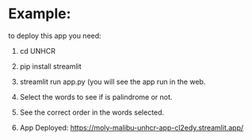 # Example:

to deploy this app you need:

1. cd UNHCR
2. pip install streamlit
3. streamlit run app.py (you will see the app run in the web.

4. Select the words to see if is palindrome or not.

5. See the correct order in the words selected.

6. App Deployed: https://moly-malibu-unhcr-app-cl2edy.streamlit.app/

